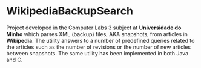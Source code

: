 # WikipediaBackupSearch
Project developed in the Computer Labs 3 subject at **Universidade do Minho** which parses XML (backup) files, AKA snapshots, from articles in **Wikipedia**. The utility answers to a number of predefined queries related to the articles such as the number of revisions or the number of new articles between snapshots. The same utility has been implemented in both Java and C.
